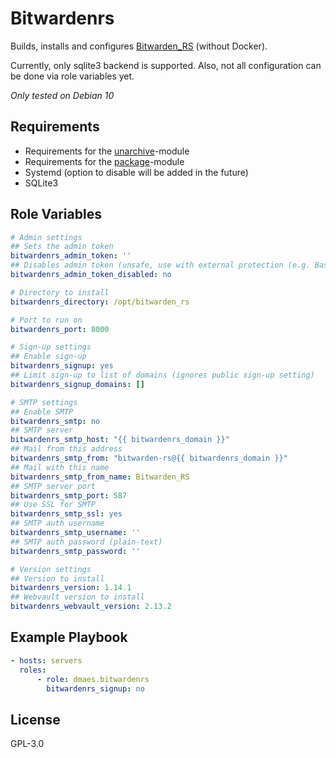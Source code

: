 # Bitwardenrs

Builds, installs and configures [Bitwarden_RS](https://github.com/dani-garcia/bitwarden_rs) (without Docker).

Currently, only sqlite3 backend is supported.
Also, not all configuration can be done via role variables yet.

*Only tested on Debian 10*

## Requirements
* Requirements for the [unarchive](https://docs.ansible.com/ansible/latest/modules/unarchive_module.html)-module
* Requirements for the [package](https://docs.ansible.com/ansible/latest/modules/package_module.html)-module
* Systemd (option to disable will be added in the future)
* SQLite3

## Role Variables
```yaml
# Admin settings
## Sets the admin token
bitwardenrs_admin_token: ''
## Disables admin token (unsafe, use with external protection (e.g. BasicAuth))
bitwardenrs_admin_token_disabled: no

# Directory to install
bitwardenrs_directory: /opt/bitwarden_rs

# Port to run on
bitwardenrs_port: 8000

# Sign-up settings
## Enable sign-up
bitwardenrs_signup: yes
## Limit sign-up to list of domains (ignores public sign-up setting)
bitwardenrs_signup_domains: []

# SMTP settings
## Enable SMTP
bitwardenrs_smtp: no
## SMTP server
bitwardenrs_smtp_host: "{{ bitwardenrs_domain }}"
## Mail from this address
bitwardenrs_smtp_from: "bitwarden-rs@{{ bitwardenrs_domain }}"
## Mail with this name
bitwardenrs_smtp_from_name: Bitwarden_RS
## SMTP server port
bitwardenrs_smtp_port: 587
## Use SSL for SMTP
bitwardenrs_smtp_ssl: yes
## SMTP auth username
bitwardenrs_smtp_username: ''
## SMTP auth password (plain-text)
bitwardenrs_smtp_password: ''

# Version settings
## Version to install
bitwardenrs_version: 1.14.1
## Webvault version to install
bitwardenrs_webvault_version: 2.13.2
```

## Example Playbook
```yaml
- hosts: servers
  roles:
      - role: dmaes.bitwardenrs
        bitwardenrs_signup: no
```

## License
GPL-3.0
